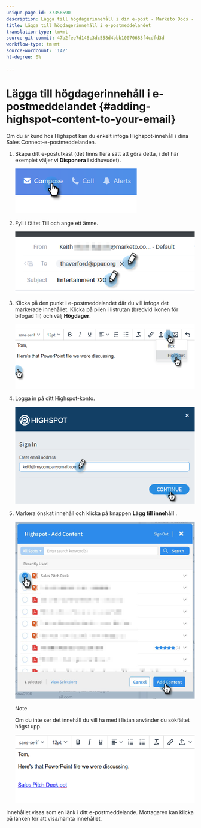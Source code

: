 ```yaml
---
unique-page-id: 37356590
description: Lägga till högdagerinnehåll i din e-post - Marketo Docs - produktdokumentation
title: Lägga till högdagerinnehåll i e-postmeddelandet
translation-type: tm+mt
source-git-commit: 47b2fee7d146c3dc558d4bbb10070683f4cdfd3d
workflow-type: tm+mt
source-wordcount: '142'
ht-degree: 0%

---
```



# Lägga till högdagerinnehåll i e-postmeddelandet {#adding-highspot-content-to-your-email}

Om du är kund hos Highspot kan du enkelt infoga Highspot-innehåll i dina Sales Connect-e-postmeddelanden.

1. Skapa ditt e-postutkast (det finns flera sätt att göra detta, i det här exemplet väljer vi **Disponera** i sidhuvudet).

   ![](assets/one-5.png)

1. Fyll i fältet Till och ange ett ämne.

   ![](assets/two-5.png)

1. Klicka på den punkt i e-postmeddelandet där du vill infoga det markerade innehållet. Klicka på pilen i listrutan (bredvid ikonen för bifogad fil) och välj **Högdager**.

   ![](assets/three-5.png)

1. Logga in på ditt Highspot-konto.

   ![](assets/four-5.png)

1. Markera önskat innehåll och klicka på knappen **Lägg till innehåll** .

   ![](assets/five-3.png)

   >[!NOTE]
   >
   >Om du inte ser det innehåll du vill ha med i listan använder du sökfältet högst upp.

   ![](assets/six.png)

Innehållet visas som en länk i ditt e-postmeddelande. Mottagaren kan klicka på länken för att visa/hämta innehållet.